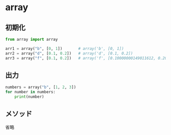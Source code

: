 # array

## 初期化

```py
from array import array

arr1 = array("b", [0, 1])       # array('b', [0, 1])
arr2 = array("d", [0.1, 0.2])   # array('d', [0.1, 0.2])
arr3 = array("f", [0.1, 0.2])   # array('f', [0.10000000149011612, 0.20000000298023224])
```

## 出力

```py
numbers = array("b", [1, 2, 3])
for number in numbers:
    print(number)
```

## メソッド

省略
